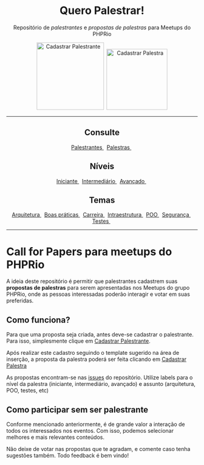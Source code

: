 <h1 align="center">Quero Palestrar!</h1>
<p align="center">
    Repositório de <i>palestrantes</i> e <i>propostas de palestras</i> para Meetups do PHPRio
</p>
<p align="center">
    <a href="https://github.com/PHPRio/cpf/issues/new?template=palestrante_template.md"><img src="https://user-images.githubusercontent.com/753958/31695073-e7acfc00-b386-11e7-9fa0-26a133d56eaa.png" alt="Cadastrar Palestrante" width="177" /></a>&nbsp;
    <a href="https://github.com/PHPRio/cpf/issues/new"><img src="https://user-images.githubusercontent.com/753958/31695094-19f445c4-b387-11e7-871a-0a08170911bf.png" alt="Cadastrar Palestra" width="160" /></a>
</p>

---
<h2 align="center">Consulte</h2>
<p align="center">
    <a href="#">
        Palestrantes
    </a>&nbsp;
    <a href="#">
        Palestras
    </a>&nbsp;
</p>

<h2 align="center">Níveis</h2>
<p align="center">
    <a href="https://github.com/PHPRio/CFP/labels/iniciante">
        Iniciante
    </a>&nbsp;
    <a href="https://github.com/PHPRio/CFP/labels/intermadi%C3%A1rio">
        Intermediário
    </a>&nbsp;
    <a href="https://github.com/PHPRio/CFP/labels/avan%C3%A7ado">
        Avançado
    </a>&nbsp;
</p>

<h2 align="center">Temas</h2>
<p align="center">
    <a href="https://github.com/PHPRio/CFP/labels/arquitetura">
        Arquitetura
    </a>&nbsp;
    <a href="https://github.com/PHPRio/CFP/labels/boas%20pr%C3%A1ticas">
        Boas práticas
    </a>&nbsp;
    <a href="https://github.com/PHPRio/CFP/labels/Carreira">
        Carreira
    </a>&nbsp;
    <a href="https://github.com/PHPRio/CFP/labels/Infraestrutura">
        Intraestrutura
    </a>&nbsp;
    <a href="https://github.com/PHPRio/CFP/labels/POO">
        POO
    </a>&nbsp;
    <a href="https://github.com/PHPRio/CFP/labels/Seguran%C3%A7a">
        Segurança
    </a>&nbsp;
    <a href="https://github.com/PHPRio/CFP/labels/testes">
        Testes
    </a>&nbsp;
</p>

---

# Call for Papers para meetups do PHPRio

A ideia deste repositório é permitir que palestrantes cadastrem suas **propostas de palestras** para serem apresentadas nos Meetups do grupo PHPRio, onde as pessoas interessadas poderão interagir e votar em suas preferidas.

## Como funciona?

Para que uma proposta seja criada, antes deve-se cadastrar o palestrante. Para isso, simplesmente clique em [Cadastrar Palestrante](#).

Após realizar este cadastro seguindo o template sugerido na área de inserção, a proposta da palestra poderá ser feita clicando em [Cadastrar Palestra](#)

As propostas encontram-se nas [issues](https://github.com/PHPRio/cpf/issues/) do repositório. Utilize labels para o nível da palestra (iniciante, intermediário, avançado) e assunto (arquitetura, POO, testes, etc)

## Como participar sem ser palestrante

Conforme mencionado anteriormente, é de grande valor a interação de todos os interessados nos eventos. Com isso, podemos selecionar melhores e mais relevantes conteúdos.

Não deixe de votar nas propostas que te agradam, e comente caso tenha sugestões também. Todo feedback é bem vindo!
